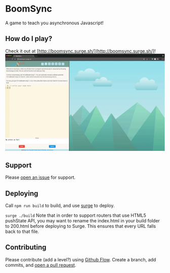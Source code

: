 # BoomSync

A game to teach you asynchronous Javascript!

## How do I play?
Check it out at [http://boomsync.surge.sh/](http://boomsync.surge.sh/)!
![demo gif](./docs/demo.gif)

## Support

Please [open an issue](https://github.com/irenelfeng/boomsync/issues/new) for support.

## Deploying
Call `npm run build` to build, and use [surge](https://surge.sh) to deploy.

`surge ./build`
Note that in order to support routers that use HTML5 pushState API, you may want to rename the index.html in your build folder to 200.html before deploying to Surge. This ensures that every URL falls back to that file.

## Contributing

Please contribute (add a level?) using [Github Flow](https://guides.github.com/introduction/flow/). Create a branch, add commits, and [open a pull request](https://github.com/irenelfeng/boomsync/compare/).
